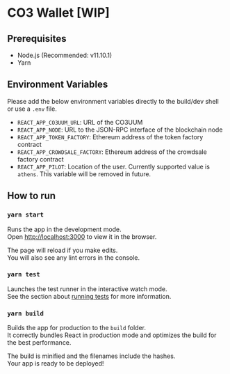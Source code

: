 # CO3 Wallet [WIP]

## Prerequisites

- Node.js (Recommended: v11.10.1)
- Yarn

## Environment Variables

Please add the below environment variables directly to the build/dev shell or use a `.env` file.

- `REACT_APP_CO3UUM_URL`: URL of the CO3UUM
- `REACT_APP_NODE`: URL to the JSON-RPC interface of the blockchain node
- `REACT_APP_TOKEN_FACTORY`: Ethereum address of the token factory contract
- `REACT_APP_CROWDSALE_FACTORY`: Ethereum address of the crowdsale factory contract
- `REACT_APP_PILOT`: Location of the user. Currently supported value is `athens`. This variable will be removed in future.

## How to run

### `yarn start`

Runs the app in the development mode.<br />
Open [http://localhost:3000](http://localhost:3000) to view it in the browser.

The page will reload if you make edits.<br />
You will also see any lint errors in the console.

### `yarn test`

Launches the test runner in the interactive watch mode.<br />
See the section about [running tests](https://facebook.github.io/create-react-app/docs/running-tests) for more information.

### `yarn build`

Builds the app for production to the `build` folder.<br />
It correctly bundles React in production mode and optimizes the build for the best performance.

The build is minified and the filenames include the hashes.<br />
Your app is ready to be deployed!
